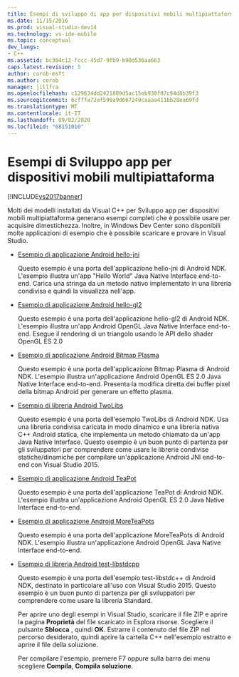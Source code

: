 ```yaml
---
title: Esempi di sviluppo di app per dispositivi mobili multipiattaforma | Microsoft Docs
ms.date: 11/15/2016
ms.prod: visual-studio-dev14
ms.technology: vs-ide-mobile
ms.topic: conceptual
dev_langs:
- C++
ms.assetid: bc384c12-fccc-45d7-9fb9-b90d536aa663
caps.latest.revision: 5
author: corob-msft
ms.author: corob
manager: jillfra
ms.openlocfilehash: c129634dd2421809d5ac15eb930f07c94d8b39f3
ms.sourcegitcommit: 6cfffa72af599a9d667249caaaa411bb28ea69fd
ms.translationtype: MT
ms.contentlocale: it-IT
ms.lasthandoff: 09/02/2020
ms.locfileid: "68151010"
---
```

# <a name="cross-platform-mobile-development-examples"></a>Esempi di Sviluppo app per dispositivi mobili multipiattaforma
[!INCLUDE[vs2017banner](../includes/vs2017banner.md)]

Molti dei modelli installati da Visual C++ per Sviluppo app per dispositivi mobili multipiattaforma generano esempi completi che è possibile usare per acquisire dimestichezza. Inoltre, in Windows Dev Center sono disponibili molte applicazioni di esempio che è possibile scaricare e provare in Visual Studio.  
  
- [Esempio di applicazione Android hello-jni](https://code.msdn.microsoft.com/hello-jni-Android-790ab73d)  
  
   Questo esempio è una porta dell'applicazione hello-jni di Android NDK. L'esempio illustra un'app "Hello World" Java Native Interface end-to-end. Carica una stringa da un metodo nativo implementato in una libreria condivisa e quindi la visualizza nell'app.  
  
- [Esempio di applicazione Android hello-gl2](https://code.msdn.microsoft.com/hello-gl2-Android-3b61896c)  
  
   Questo esempio è una porta dell'applicazione hello-gl2 di Android NDK. L'esempio illustra un'app Android OpenGL Java Native Interface end-to-end. Esegue il rendering di un triangolo usando le API dello shader OpenGL ES 2.0  
  
- [Esempio di applicazione Android Bitmap Plasma](https://code.msdn.microsoft.com/Bitmap-Plasma-Android-77ae296a)  
  
   Questo esempio è una porta dell'applicazione Bitmap Plasma di Android NDK. L'esempio illustra un'applicazione Android OpenGL ES 2.0 Java Native Interface end-to-end. Presenta la modifica diretta dei buffer pixel della bitmap Android per generare un effetto plasma.  
  
- [Esempio di libreria Android TwoLibs](https://code.msdn.microsoft.com/TwoLibs-Android-Library-6396e5c4)  
  
   Questo esempio è una porta dell'esempio TwoLibs di Android NDK. Usa una libreria condivisa caricata in modo dinamico e una libreria nativa C++ Android statica, che implementa un metodo chiamato da un'app Java Native Interface. Questo esempio è un buon punto di partenza per gli sviluppatori per comprendere come usare le librerie condivise statiche/dinamiche per compilare un'applicazione Android JNI end-to-end con Visual Studio 2015.  
  
- [Esempio di applicazione Android TeaPot](https://code.msdn.microsoft.com/Tea-Pot-Android-Application-e7c05d73)  
  
   Questo esempio è una porta dell'applicazione TeaPot di Android NDK. L'esempio illustra un'applicazione Android OpenGL ES 2.0 Java Native Interface end-to-end.  
  
- [Esempio di applicazione Android MoreTeaPots](https://code.msdn.microsoft.com/MoreTeaPots-Android-a9bd8549)  
  
   Questo esempio è una porta dell'applicazione MoreTeaPots di Android NDK. L'esempio illustra un'applicazione Android OpenGL Java Native Interface end-to-end.  
  
- [Esempio di libreria Android test-libstdcpp](https://code.msdn.microsoft.com/test-libstdcpp-Android-00b548f5)  
  
   Questo esempio è una porta dell'esempio test-libstdc++ di Android NDK, destinato in particolare all'uso con Visual Studio 2015. Questo esempio è un buon punto di partenza per gli sviluppatori per comprendere come usare la libreria Standard.  
  
  Per aprire uno degli esempi in Visual Studio, scaricare il file ZIP e aprire la pagina **Proprietà** del file scaricato in Esplora risorse. Scegliere il pulsante **Sblocca** , quindi **OK**. Estrarre il contenuto del file ZIP nel percorso desiderato, quindi aprire la cartella C++ nell'esempio estratto e aprire il file della soluzione.  
  
  Per compilare l'esempio, premere F7 oppure sulla barra dei menu scegliere **Compila**, **Compila soluzione**.
